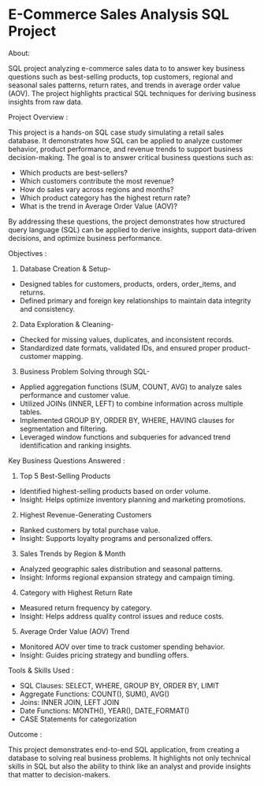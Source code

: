 # E-Commerce Sales Analysis SQL Project

About:

SQL project analyzing e-commerce sales data to to answer key business questions such as best-selling products, top customers, regional and seasonal sales patterns, return rates, and trends in average order value (AOV). The project highlights practical SQL techniques for deriving business insights from raw data.

Project Overview :

This project is a hands-on SQL case study simulating a retail sales database. It demonstrates how SQL can be applied to analyze customer behavior, product performance, and revenue trends to support business decision-making.
The goal is to answer critical business questions such as:  
- Which products are best-sellers?  
- Which customers contribute the most revenue?  
- How do sales vary across regions and months?  
- Which product category has the highest return rate?  
- What is the trend in Average Order Value (AOV)?  

By addressing these questions, the project demonstrates how structured query language (SQL) can be applied to derive insights, support data-driven decisions, and optimize business performance.

Objectives :
1. Database Creation & Setup-
- Designed tables for customers, products, orders, order_items, and returns.
- Defined primary and foreign key relationships to maintain data integrity and consistency.
  
2. Data Exploration & Cleaning-
- Checked for missing values, duplicates, and inconsistent records.
- Standardized date formats, validated IDs, and ensured proper product-customer mapping.
  
3. Business Problem Solving through SQL-
- Applied aggregation functions (SUM, COUNT, AVG) to analyze sales performance and customer value.
- Utilized JOINs (INNER, LEFT) to combine information across multiple tables.
- Implemented GROUP BY, ORDER BY, WHERE, HAVING clauses for segmentation and filtering.
- Leveraged window functions and subqueries for advanced trend identification and ranking insights.
  
Key Business Questions Answered :
 1. Top 5 Best-Selling Products  
- Identified highest-selling products based on order volume.  
- Insight: Helps optimize inventory planning and marketing promotions.  

 2. Highest Revenue-Generating Customers  
- Ranked customers by total purchase value.  
- Insight: Supports loyalty programs and personalized offers.  

 3. Sales Trends by Region & Month  
- Analyzed geographic sales distribution and seasonal patterns.  
- Insight: Informs regional expansion strategy and campaign timing.  

 4. Category with Highest Return Rate  
- Measured return frequency by category.  
- Insight: Helps address quality control issues and reduce costs.  

 5. Average Order Value (AOV) Trend  
- Monitored AOV over time to track customer spending behavior.  
- Insight: Guides pricing strategy and bundling offers.  

Tools & Skills Used :
- SQL Clauses: SELECT, WHERE, GROUP BY, ORDER BY, LIMIT
- Aggregate Functions: COUNT(), SUM(), AVG()
- Joins: INNER JOIN, LEFT JOIN
- Date Functions: MONTH(), YEAR(), DATE_FORMAT()
- CASE Statements for categorization

Outcome :

This project demonstrates end-to-end SQL application, from creating a database to solving real business problems.
It highlights not only technical skills in SQL but also the ability to think like an analyst and provide insights that matter to decision-makers.


